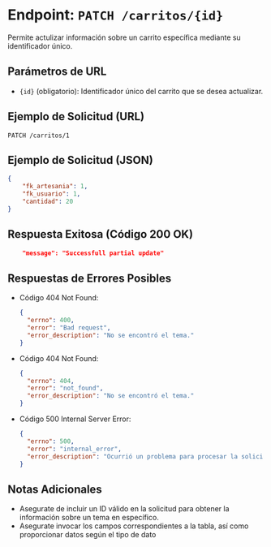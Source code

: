 # Endpoint: `PATCH /carritos/{id}`

Permite actulizar información sobre un carrito específica mediante su identificador único.

## Parámetros de URL
- `{id}` (obligatorio): Identificador único del carrito que se desea actualizar.

## Ejemplo de Solicitud (URL)
```http
PATCH /carritos/1
```
## Ejemplo de Solicitud (JSON)
```json
{
    "fk_artesania": 1,
    "fk_usuario": 1,
    "cantidad": 20
}
```

## Respuesta Exitosa (Código 200 OK)
```json
    "message": "Successfull partial update"
```

## Respuestas de Errores Posibles
- Código 404 Not Found:

  ```json
  {
    "errno": 400,
    "error": "Bad request",
    "error_description": "No se encontró el tema."
  }
  ```
- Código 404 Not Found:

  ```json
  {
    "errno": 404,
    "error": "not_found",
    "error_description": "No se encontró el tema."
  }
  ```

- Código 500 Internal Server Error:
  ```json
  {
    "errno": 500,
    "error": "internal_error",
    "error_description": "Ocurrió un problema para procesar la solicitud"
  }
  ``` 

## Notas Adicionales

- Asegurate de incluir un ID válido en la solicitud para obtener la información
  sobre un tema en específico.
- Asegurate invocar los campos correspondientes a la tabla, así como proporcionar datos según el tipo de dato